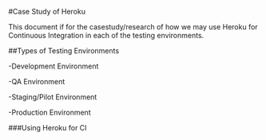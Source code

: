 #Case Study of Heroku

This document if for the casestudy/research of how we may use Heroku for Continuous Integration in each of the testing environments.

##Types of Testing Environments

-Development Environment

-QA Environment

-Staging/Pilot Environment

-Production Environment

###Using Heroku for CI
